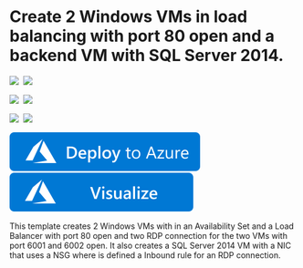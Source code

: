 # Create 2 Windows VMs in load balancing with port 80 open and a backend VM with SQL Server 2014.

<IMG SRC="https://azurequickstartsservice.blob.core.windows.net/badges/301-2fe-lb80-rdp-1be-nsg-rdp/PublicLastTestDate.svg" />&nbsp;
<IMG SRC="https://azurequickstartsservice.blob.core.windows.net/badges/301-2fe-lb80-rdp-1be-nsg-rdp/PublicDeployment.svg" />&nbsp;

<IMG SRC="https://azurequickstartsservice.blob.core.windows.net/badges/301-2fe-lb80-rdp-1be-nsg-rdp/FairfaxLastTestDate.svg" />&nbsp;
<IMG SRC="https://azurequickstartsservice.blob.core.windows.net/badges/301-2fe-lb80-rdp-1be-nsg-rdp/FairfaxDeployment.svg" />&nbsp;

<IMG SRC="https://azurequickstartsservice.blob.core.windows.net/badges/301-2fe-lb80-rdp-1be-nsg-rdp/BestPracticeResult.svg" />&nbsp;
<IMG SRC="https://azurequickstartsservice.blob.core.windows.net/badges/301-2fe-lb80-rdp-1be-nsg-rdp/CredScanResult.svg" />&nbsp;

<a href="https://portal.azure.com/#create/Microsoft.Template/uri/https%3A%2F%2Fraw.githubusercontent.com%2FAzure%2Fazure-quickstart-templates%2Fmaster%2F301-2fe-lb80-rdp-1be-nsg-rdp%2Fazuredeploy.json" target="_blank">
    <img src="https://raw.githubusercontent.com/Azure/azure-quickstart-templates/master/1-CONTRIBUTION-GUIDE/images/deploytoazure.svg?sanitize=true"/>
</a>
<a href="http://armviz.io/#/?load=https%3A%2F%2Fraw.githubusercontent.com%2FAzure%2Fazure-quickstart-templates%2Fmaster%2F301-2fe-lb80-rdp-1be-nsg-rdp%2Fazuredeploy.json" target="_blank">
    <img src="https://raw.githubusercontent.com/Azure/azure-quickstart-templates/master/1-CONTRIBUTION-GUIDE/images/visualizebutton.svg?sanitize=true"/>
</a>

This template creates 2 Windows VMs with in an Availability Set and a Load Balancer with port 80 open and two RDP connection for the two VMs with port 6001 and 6002 open. It also creates a SQL Server 2014 VM with a NIC that uses a NSG where is defined a Inbound rule for an RDP connection.

